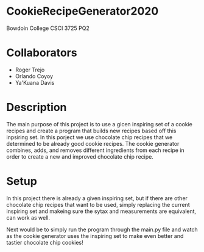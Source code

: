 # CookieRecipeGenerator2020
Bowdoin College CSCI 3725 PQ2 

# Collaborators 
- Roger Trejo 
- Orlando Coyoy
- Ya'Kuana Davis

# Description
The main purpose of this project is to use a gicen inspiring set of a cookie recipes and create a program that builds new recipes based off this inpsiring set. In this porject we use chocolate chip recipes that we determined to be already good cookie recipes. The cookie generator combines, adds, and removes different ingredients from each recipe in order to create a new and improved chocolate chip recipe. 

# Setup
In this project there is already a given inspiring set, but if there are other chocolate chip recipes that want to be used, simply replacing the current inspiring set and makeing sure the sytax and measurements are equivalent, can work as well. 

Next would be to simply run the program through the main.py file and watch as the cookie generator uses the inspiring set to make even better and tastier chocolate chip cookies!
